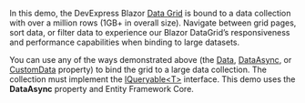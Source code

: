 In this demo, the DevExpress Blazor [Data Grid](https://docs.devexpress.com/Blazor/DevExpress.Blazor.DxDataGrid-1) is bound to a data collection with over a million rows (1GB+ in overall size). Navigate between grid pages, sort data, or filter data to experience our Blazor DataGrid’s responsiveness and performance capabilities when binding to large datasets.

You can use any of the ways demonstrated above (the [Data](https://docs.devexpress.com/Blazor/DevExpress.Blazor.DxDataGrid-1.Data), [DataAsync](https://docs.devexpress.com/Blazor/DevExpress.Blazor.DxDataGrid-1.DataAsync), or [CustomData](https://docs.devexpress.com/Blazor/DevExpress.Blazor.DxDataGrid-1.CustomData) property) to bind the grid to a large data collection. The collection must implement the [IQueryable\<T>](https://docs.microsoft.com/en-us/dotnet/api/system.linq.iqueryable-1) interface. This demo uses the **DataAsync** property and Entity Framework Core.
